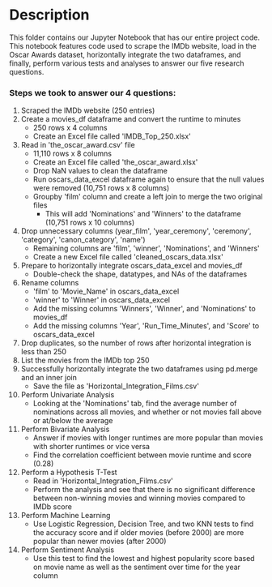 # Description
This folder contains our Jupyter Notebook that has our entire project code. This notebook features code used to scrape the IMDb website, load in the Oscar Awards dataset, horizontally integrate the two dataframes, and finally, perform various tests and analyses to answer our five research questions.

### Steps we took to answer our 4 questions:
1. Scraped the IMDb website (250 entries)
2. Create a movies_df dataframe and convert the runtime to minutes
   - 250 rows x 4 columns
   - Create an Excel file called 'IMDB_Top_250.xlsx'
3. Read in 'the_oscar_award.csv' file
   - 11,110 rows x 8 columns
   - Create an Excel file called 'the_oscar_award.xlsx'
   - Drop NaN values to clean the dataframe
   - Run oscars_data_excel dataframe again to ensure that the null values were removed (10,751 rows x 8 columns)
   - Groupby 'film' column and create a left join to merge the two original files
     - This will add 'Nominations' and 'Winners' to the dataframe (10,751 rows x 10 columns)
4. Drop unnecessary columns (year_film', 'year_ceremony', 'ceremony', 'category', 'canon_category', 'name')
   - Remaining columns are 'film', 'winner', 'Nominations', and 'Winners'
   - Create a new Excel file called 'cleaned_oscars_data.xlsx'
5. Prepare to horizontally integrate oscars_data_excel and movies_df
   - Double-check the shape, datatypes, and NAs of the dataframes
6. Rename columns
   - 'film' to 'Movie_Name' in oscars_data_excel
   - 'winner' to 'Winner' in oscars_data_excel
   - Add the missing columns 'Winners', 'Winner', and 'Nominations' to movies_df
   - Add the missing columns 'Year', 'Run_Time_Minutes', and 'Score' to oscars_data_excel
7. Drop duplicates, so the number of rows after horizontal integration is less than 250
8. List the movies from the IMDb top 250
9. Successfully horizontally integrate the two dataframes using pd.merge and an inner join
    - Save the file as 'Horizontal_Integration_Films.csv'
10. Perform Univariate Analysis
    - Looking at the 'Nominations' tab, find the average number of nominations across all movies, and whether or not movies fall above or at/below the average
11. Perform Bivariate Analysis
    - Answer if movies with longer runtimes are more popular than movies with shorter runtimes or vice versa
    - Find the correlation coefficient between movie runtime and score (0.28)
12. Perform a Hypothesis T-Test
    - Read in 'Horizontal_Integration_Films.csv'
    - Perform the analysis and see that there is no significant difference between non-winning movies and winning movies compared to IMDb score
13. Perform Machine Learning
    - Use Logistic Regression, Decision Tree, and two KNN tests to find the accuracy score and if older movies (before 2000) are more popular than newer movies (after 2000)
14. Perform Sentiment Analysis
    - Use this test to find the lowest and highest popularity score based on movie name as well as the sentiment over time for the year column
